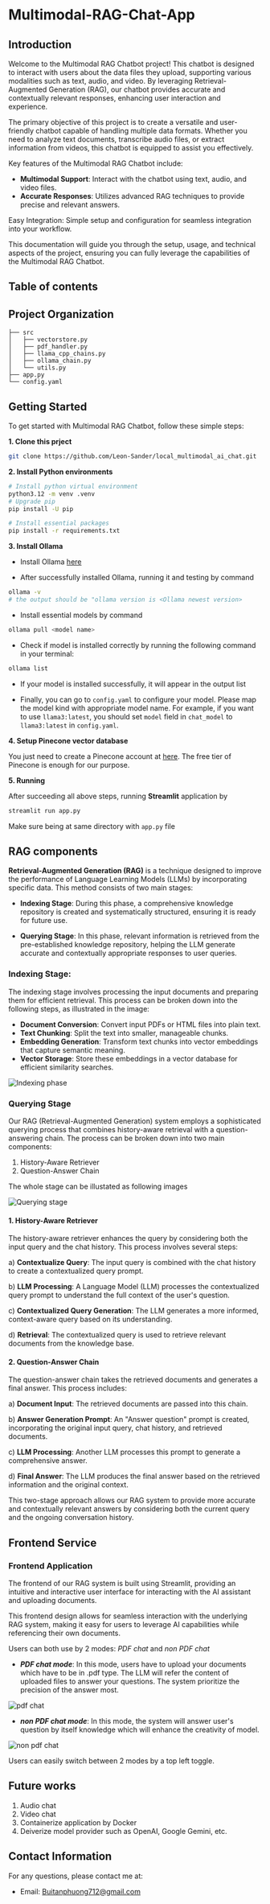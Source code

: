 # Multimodal-RAG-Chat-App

## Introduction

Welcome to the Multimodal RAG Chatbot project! This chatbot is designed to interact with users about the data files they upload, supporting various modalities such as text, audio, and video. By leveraging Retrieval-Augmented Generation (RAG), our chatbot provides accurate and contextually relevant responses, enhancing user interaction and experience.

The primary objective of this project is to create a versatile and user-friendly chatbot capable of handling multiple data formats. Whether you need to analyze text documents, transcribe audio files, or extract information from videos, this chatbot is equipped to assist you effectively.

Key features of the Multimodal RAG Chatbot include:

* **Multimodal Support**: Interact with the chatbot using text, audio, and video files.
* **Accurate Responses**: Utilizes advanced RAG techniques to provide precise and relevant answers.

Easy Integration: Simple setup and configuration for seamless integration into your workflow.

This documentation will guide you through the setup, usage, and technical aspects of the project, ensuring you can fully leverage the capabilities of the Multimodal RAG Chatbot.

## Table of contents

## Project Organization
```tree
├── src
│   ├── vectorstore.py
│   ├── pdf_handler.py
│   ├── llama_cpp_chains.py
│   ├── ollama_chain.py
│   └── utils.py
├── app.py
└── config.yaml
```

## Getting Started

To get started with Multimodal RAG Chatbot, follow these simple steps:

**1. Clone this prject**

```bash
git clone https://github.com/Leon-Sander/local_multimodal_ai_chat.git
```

**2. Install Python environments**
```bash
# Install python virtual environment
python3.12 -m venv .venv
# Upgrade pip
pip install -U pip

# Install essential packages 
pip install -r requirements.txt
```

**3. Install Ollama**

- Install Ollama [here](https://ollama.com/download)

- After successfully installed Ollama, running it and testing by command
```bash
ollama -v
# the output should be "ollama version is <Ollama newest version>
```

- Install essential models by command
```bash
ollama pull <model name>
```

- Check if model is installed correctly by running the following command in your terminal:
```bash
ollama list
```

- If your model is installed successfully, it will appear in the output list

- Finally, you can go to `config.yaml` to configure your model. Please map the model kind with appropriate model name. For example, if you want to use `llama3:latest`, you should set `model` field in `chat_model` to `llama3:latest` in `config.yaml`.

**4. Setup Pinecone vector database**

You just need to create a Pinecone account at [here](https://www.pinecone.io/). The free tier of Pinecone is enough for our purpose.

**5. Running**

After succeeding all above steps, running **Streamlit** application by

```bash
streamlit run app.py
```

Make sure being at same directory with `app.py` file

## RAG components

**Retrieval-Augmented Generation (RAG)** is a technique designed to improve the performance of Language Learning Models (LLMs) by incorporating specific data. This method consists of two main stages:

- **Indexing Stage**: During this phase, a comprehensive knowledge repository is created and systematically structured, ensuring it is ready for future use.

- **Querying Stage**: In this phase, relevant information is retrieved from the pre-established knowledge repository, helping the LLM generate accurate and contextually appropriate responses to user queries.

### Indexing Stage:
The indexing stage involves processing the input documents and preparing them for efficient retrieval. This process can be broken down into the following steps, as illustrated in the image:

- **Document Conversion**: Convert input PDFs or HTML files into plain text.
- **Text Chunking**: Split the text into smaller, manageable chunks.
- **Embedding Generation**: Transform text chunks into vector embeddings that capture semantic meaning.
- **Vector Storage**: Store these embeddings in a vector database for efficient similarity searches.

![Indexing phase](./assets/indexing.png)

### Querying Stage

Our RAG (Retrieval-Augmented Generation) system employs a sophisticated querying process that combines history-aware retrieval with a question-answering chain. The process can be broken down into two main components:

1. History-Aware Retriever
2. Question-Answer Chain

The whole stage can be illustated as following images

![Querying stage](./assets/querying.png)

#### 1. History-Aware Retriever

The history-aware retriever enhances the query by considering both the input query and the chat history. This process involves several steps:

a) **Contextualize Query**: The input query is combined with the chat history to create a contextualized query prompt.

b) **LLM Processing**: A Language Model (LLM) processes the contextualized query prompt to understand the full context of the user's question.

c) **Contextualized Query Generation**: The LLM generates a more informed, context-aware query based on its understanding.

d) **Retrieval**: The contextualized query is used to retrieve relevant documents from the knowledge base.

#### 2. Question-Answer Chain

The question-answer chain takes the retrieved documents and generates a final answer. This process includes:

a) **Document Input**: The retrieved documents are passed into this chain.

b) **Answer Generation Prompt**: An "Answer question" prompt is created, incorporating the original input query, chat history, and retrieved documents.

c) **LLM Processing**: Another LLM processes this prompt to generate a comprehensive answer.

d) **Final Answer**: The LLM produces the final answer based on the retrieved information and the original context.

This two-stage approach allows our RAG system to provide more accurate and contextually relevant answers by considering both the current query and the ongoing conversation history.

## Frontend Service

### Frontend Application

The frontend of our RAG system is built using Streamlit, providing an intuitive and interactive user interface for interacting with the AI assistant and uploading documents.

This frontend design allows for seamless interaction with the underlying RAG system, making it easy for users to leverage AI capabilities while referencing their own documents.

Users can both use by 2 modes: *PDF chat* and *non PDF chat*

- ***PDF chat mode***: In this mode, users have to upload your documents which have to be in .pdf type. The LLM will refer the content of uploaded files to answer your questions. The system prioritize the precision of the answer most.

![pdf chat](./assets/pdf-chat-mode.png)

- ***non PDF chat mode***: In this mode, the system will answer user's question by itself knowledge which will enhance the creativity of model.

![non pdf chat](./assets/non-pdf-chat-mode.png)

Users can easily switch between 2 modes by a top left toggle.

## Future works

1. Audio chat
2. Video chat
3. Containerize application by Docker
4. Deiverize model provider such as OpenAI, Google Gemini, etc.

## Contact Information

For any questions, please contact me at:

- Email: Buitanphuong712@gmail.com